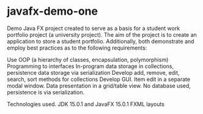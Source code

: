 # javafx-demo-one
Demo Java FX project created to serve as a basis for a student work portfolio project (a university project).
The aim of the project is to create an application to store a student portfolio. Additionally, both demonstrate and employ best practices as to the following requirements:

Use OOP (a hierarchy of classes, encapsulation, polymorphism)
Programming to interfaces
In-program data storage in collections, persistence data storage via serialization
Develop add, remove, edit, search, sort methods for collections
Develop GUI. Item edit in a separate modal window. Data presentation in a grid/table view. No database used, persistence is via serialization.

Technologies used.
JDK 15.0.1 and JavaFX 15.0.1 FXML layouts
